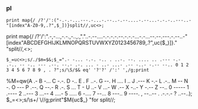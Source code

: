 ### pl
```
print map{/ /?'/':("-.-.-...---.-...-.--..-.--....-.--...-.-.-..---..-"[index"A-Z0-9,.?",$_])}split//,uc<>;
```
print map{/ /?'/':".-,-...,-.-.,-..,.,"."..-.--....-.-.-.-.--.-.-.-...-.-...--.--.---.-.--..-"[index"ABCDEFGHIJKLMNOPQRSTUVWXYZ0123456789,.?",uc($_)]}." "split//,<>;
```
$_=uc<>;s/./$m=$&;$_=".- -... -.-. -.. . ..-. --. .... .. .--- -.- .-.. -- -.. --- .--. --.- .-. ... - ..- ...- .-- -..- -.-- --.. 0 1 2 3 4 5 6 7 8 9 , . ?";s/\S/$& eq' '?'?' /':' ',/g;print
```
%M=qw(A .- B -... C -.-. D -.. E . F ..-. G --. H .... I .. J .--- K -.- L .-.. M -- N -. O --- P .--. Q --.- R .-. S ... T - U ..- V ...- W .-- X -..- Y -.-- Z --.. 0 ----- 1 .---- 2 ..--- 3 ...-- 4 ....- 5 ..... 6 -.... 7 --... 8 ---.. 9 ----. , --..-- . .-.-.- ? ..--..);
$_=<>;s/\s+/ \//g;print"$M{uc$_} "for split//;
```
